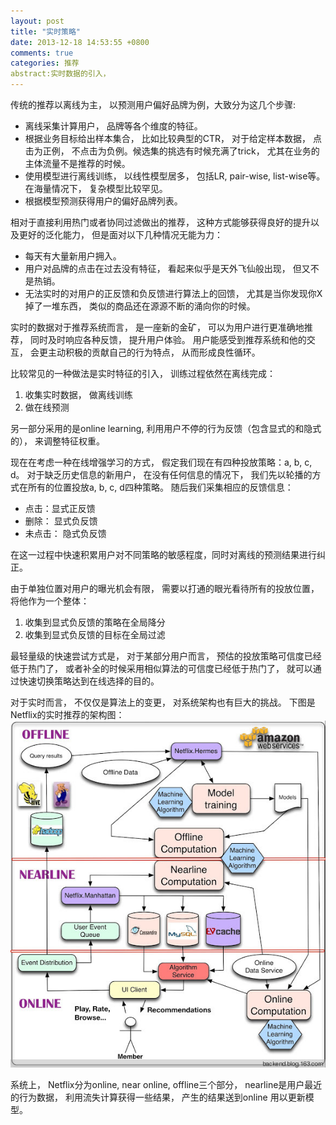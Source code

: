 ```yaml
---
layout: post
title: "实时策略"
date: 2013-12-18 14:53:55 +0800
comments: true
categories: 推荐
abstract:实时数据的引入， 
---
```



传统的推荐以离线为主， 以预测用户偏好品牌为例，大致分为这几个步骤:

- 离线采集计算用户， 品牌等各个维度的特征。
- 根据业务目标给出样本集合， 比如比较典型的CTR， 对于给定样本数据， 点击为正例， 不点击为负例。候选集的挑选有时候充满了trick， 尤其在业务的主体流量不是推荐的时候。
- 使用模型进行离线训练， 以线性模型居多， 包括LR, pair-wise, list-wise等。在海量情况下， 复杂模型比较罕见。
- 根据模型预测获得用户的偏好品牌列表。

相对于直接利用热门或者协同过滤做出的推荐， 这种方式能够获得良好的提升以及更好的泛化能力， 但是面对以下几种情况无能为力：

* 每天有大量新用户拥入。
* 用户对品牌的点击在过去没有特征， 看起来似乎是天外飞仙般出现， 但又不是热销。 
* 无法实时的对用户的正反馈和负反馈进行算法上的回馈， 尤其是当你发现你X掉了一堆东西， 类似的商品还在源源不断的涌向你的时候。

实时的数据对于推荐系统而言， 是一座新的金矿， 可以为用户进行更准确地推荐， 同时及时响应各种反馈， 提升用户体验。 用户能感受到推荐系统和他的交互， 会更主动积极的贡献自己的行为特点， 从而形成良性循环。


比较常见的一种做法是实时特征的引入， 训练过程依然在离线完成：

1. 收集实时数据， 做离线训练
2. 做在线预测

另一部分采用的是online learning, 利用用户不停的行为反馈（包含显式的和隐式的）， 来调整特征权重。

现在在考虑一种在线增强学习的方式， 假定我们现在有四种投放策略：a, b, c, d。
对于缺乏历史信息的新用户， 在没有任何信息的情况下， 我们先以轮播的方式在所有的位置投放a, b, c, d四种策略。
随后我们采集相应的反馈信息：

* 点击：显式正反馈
* 删除： 显式负反馈
* 未点击： 隐式负反馈

在这一过程中快速积累用户对不同策略的敏感程度，同时对离线的预测结果进行纠正。

由于单独位置对用户的曝光机会有限， 需要以打通的眼光看待所有的投放位置， 将他作为一个整体：

1. 收集到显式负反馈的策略在全局降分
2. 收集到显式负反馈的目标在全局过滤

最轻量级的快速尝试方式是， 对于某部分用户而言， 预估的投放策略可信度已经低于热门了， 或者补全的时候采用相似算法的可信度已经低于热门了， 就可以通过快速切换策略达到在线选择的目的。

对于实时而言， 不仅仅是算法上的变更， 对系统架构也有巨大的挑战。
下图是Netflix的实时推荐的架构图：
![Netflix架构](../images/online系统.jpg)

系统上， Netflix分为online, near online, offline三个部分， nearline是用户最近的行为数据， 利用流失计算获得一些结果， 产生的结果送到online 用以更新模型。
